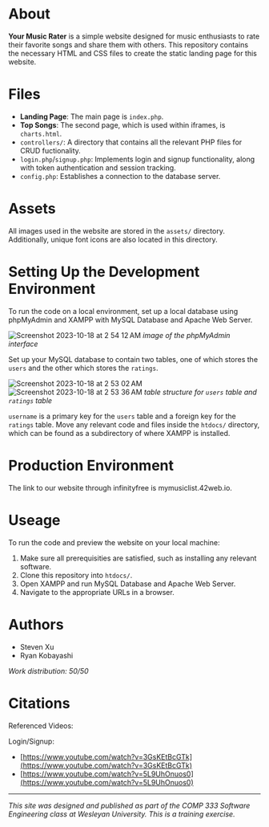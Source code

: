 # About

**Your Music Rater** is a simple website designed for music enthusiasts to rate
their favorite songs and share them with others. This repository contains the
necessary HTML and CSS files to create the static landing page for this website.

# Files
* **Landing Page**: The main page is `index.php`.
* **Top Songs**: The second page, which is used within iframes, is `charts.html`.
* `controllers/`: A directory that contains all the relevant PHP files for CRUD fuctionality.
* `login.php`/`signup.php`: Implements login and signup functionality, along with token authentication and session tracking.
* `config.php`: Establishes a connection to the database server.



# Assets
All images used in the website are stored in the `assets/` directory. Additionally,
unique font icons are also located in this directory.

# Setting Up the Development Environment
To run the code on a local environment, set up a local database using phpMyAdmin and
XAMPP with MySQL Database and Apache Web Server.

![Screenshot 2023-10-18 at 2 54 12 AM](https://github.com/ryan-kobayashi/music-rater/assets/91140371/0affa9bf-ac73-49d3-b6f3-269dc926256b)
*image of the phpMyAdmin interface*

Set up your MySQL database to contain two tables, one of which stores the `users` and the other which stores the `ratings`.

![Screenshot 2023-10-18 at 2 53 02 AM](https://github.com/ryan-kobayashi/music-rater/assets/91140371/82e54910-dc94-47dd-b65c-4e30839f17ca)
![Screenshot 2023-10-18 at 2 53 36 AM](https://github.com/ryan-kobayashi/music-rater/assets/91140371/fc200dd3-3221-4143-ae94-930090c88e8e)
*table structure for `users` table and `ratings` table*

`username` is a primary key for the `users` table and a foreign key for the `ratings` table. Move any relevant code and files inside the `htdocs/` directory, which can be found as a subdirectory of where XAMPP is installed.

# Production Environment
The link to our website through infinityfree is mymusiclist.42web.io.

# Useage
To run the code and preview the website on your local machine:
1. Make sure all prerequisities are satisfied, such as installing any relevant software.
2. Clone this repository into `htdocs/`.
3. Open XAMPP and run MySQL Database and Apache Web Server.
4. Navigate to the appropriate URLs in a browser.


# Authors
* Steven Xu
* Ryan Kobayashi

*Work distribution: 50/50*

# Citations
Referenced Videos:

Login/Signup:
* [https://www.youtube.com/watch?v=3GsKEtBcGTk](https://www.youtube.com/watch?v=3GsKEtBcGTk)
* [https://www.youtube.com/watch?v=5L9UhOnuos0](https://www.youtube.com/watch?v=5L9UhOnuos0)

---

*This site was designed and published as part of the COMP 333 Software Engineering class at Wesleyan University. This is a training exercise.*
